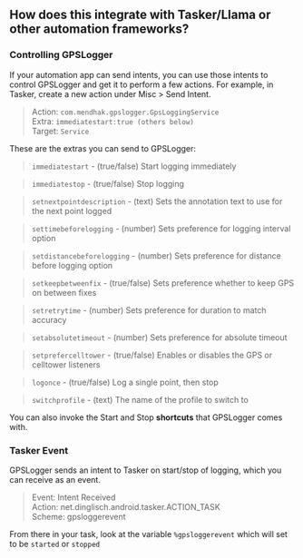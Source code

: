 ## How does this integrate with Tasker/Llama or other automation frameworks?

### Controlling GPSLogger

If your automation app can send intents, you can use those intents to control GPSLogger and get it to perform a few actions. 
For example, in Tasker, create a new action under Misc > Send Intent. 

>Action: `com.mendhak.gpslogger.GpsLoggingService`  
Extra: `immediatestart:true (others below)`  
Target: `Service`


These are the extras you can send to GPSLogger:

>`immediatestart` - (true/false) Start logging immediately  

> `immediatestop` - (true/false) Stop logging

> `setnextpointdescription` - (text) Sets the annotation text to use for the next point logged

> `settimebeforelogging` - (number) Sets preference for logging interval option  

> `setdistancebeforelogging` - (number) Sets preference for distance before logging option

> `setkeepbetweenfix` - (true/false) Sets preference whether to keep GPS on between fixes

> `setretrytime` - (number) Sets preference for duration to match accuracy

> `setabsolutetimeout` - (number) Sets preference for absolute timeout
  
> `setprefercelltower` - (true/false) Enables or disables the GPS or celltower listeners

> `logonce` - (true/false) Log a single point, then stop

> `switchprofile` - (text) The name of the profile to switch to

You can also invoke the Start and Stop **shortcuts** that GPSLogger comes with.

### Tasker Event 


GPSLogger sends an intent to Tasker on start/stop of logging, which you can receive as an event.
  
> Event: Intent Received  
  Action: net.dinglisch.android.tasker.ACTION_TASK  
  Scheme: gpsloggerevent  
  
From there in your task, look at the variable `%gpsloggerevent` which will set to be `started` or `stopped`  